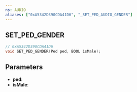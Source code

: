 ```yaml
---
ns: AUDIO
aliases: ["0xA5342D390CDA41D6", "_SET_PED_AUDIO_GENDER"]
---
```

## SET_PED_GENDER

```c
// 0xA5342D390CDA41D6
void SET_PED_GENDER(Ped ped, BOOL isMale);
```

## Parameters
* **ped**:
* **isMale**:

